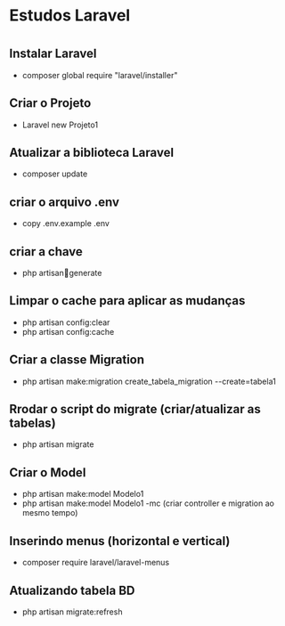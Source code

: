 # Estudos Laravel
#
## Instalar Laravel
* composer global require "laravel/installer"

## Criar o Projeto
* Laravel new Projeto1

## Atualizar a biblioteca Laravel
* composer update

## criar o arquivo .env
* copy .env.example .env

## criar a chave
* php artisan:key:generate

## Limpar o cache para aplicar as mudanças
* php artisan config:clear
* php artisan config:cache

## Criar a classe Migration
* php artisan make:migration create_tabela_migration --create=tabela1

## Rrodar o script do migrate (criar/atualizar as tabelas)
* php artisan migrate

## Criar o Model
* php artisan make:model Modelo1
* php artisan make:model Modelo1 -mc (criar controller e migration ao mesmo tempo)

## Inserindo menus (horizontal e vertical)
* composer require laravel/laravel-menus

## Atualizando tabela BD
* php artisan migrate:refresh